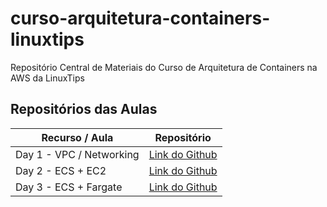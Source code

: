 # curso-arquitetura-containers-linuxtips
Repositório Central de Materiais do Curso de Arquitetura de Containers na AWS da LinuxTips

## Repositórios das Aulas 

| Recurso / Aula                | Repositório                                                                                   |
|-------------------------------|-----------------------------------------------------------------------------------------------|
| Day 1 - VPC / Networking              | [Link do Github](https://github.com/lucianothesilva/linuxtips-aws-containers-vpc)                 |
| Day 2 - ECS + EC2              | [Link do Github](https://github.com/lucianothesilva/linuxtips-aws-containers-ecs-cluster)                 |
| Day 3 - ECS + Fargate            | [Link do Github](https://www.youtube.com/watch?v=xvFZjo5PgG0)                 |

